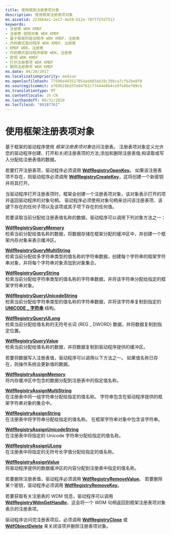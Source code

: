 ```yaml
---
title: 使用框架注册表项对象
description: 使用框架注册表项对象
ms.assetid: 2236b4e1-2e17-4e59-b12e-70fff5fd7513
keywords:
- 注册表 WDK KMDF
- 注册表-密钥对象 WDK KMDF
- 基于框架的驱动程序 WDK KMDF，注册表
- 内核模式驱动程序 WDK KMDF、注册表
- KMDF WDK，注册表
- 内核模式驱动程序框架 WDK，注册表
- 密钥 WDK KMDF
- 打开注册表项 WDK KMDF
- 删除注册表项 WDK KMDF
ms.date: 04/20/2017
ms.localizationpriority: medium
ms.openlocfilehash: 77596e443517054aeb83ab19c398ca7cfb2be8f0
ms.sourcegitcommit: e769619bd37e04762c77444e8b4ce9fe86ef09cb
ms.translationtype: MT
ms.contentlocale: zh-CN
ms.lasthandoff: 08/31/2020
ms.locfileid: "89187761"
---
```

# <a name="using-framework-registry-key-objects"></a>使用框架注册表项对象


基于框架的驱动程序使用 *框架注册表项对象*访问注册表。 注册表项对象定义允许您的驱动程序创建、打开和关闭注册表项的方法;添加和删除注册表值;和读取或写入分配给注册表值的数据。

若要打开注册表项，驱动程序必须调用 [**WdfRegistryOpenKey**](/windows-hardware/drivers/ddi/wdfregistry/nf-wdfregistry-wdfregistryopenkey)。 如果该注册表项不存在，则驱动程序必须调用 [**WdfRegistryCreateKey**](/windows-hardware/drivers/ddi/wdfregistry/nf-wdfregistry-wdfregistrycreatekey)，这将创建一个新密钥并将其打开。

当驱动程序打开注册表项时，框架会创建一个注册表项对象，该对象表示打开的项并返回驱动程序的对象句柄。 驱动程序必须使用对象句柄来访问该注册表项、该键下存在的任何子项以及该项或其子项下存在的任何值。

若要读取当前分配给注册表值名称的数据，驱动程序可以调用下列对象方法之一：

<a href="" id="---------wdfregistryquerymemory--------"></a>[**WdfRegistryQueryMemory**](/windows-hardware/drivers/ddi/wdfregistry/nf-wdfregistry-wdfregistryquerymemory)  
检索当前分配给值名称的数据，将数据存储在框架分配的缓冲区中，并创建一个框架内存对象来表示缓冲区。

<a href="" id="---------wdfregistryquerymultistring--------"></a>[**WdfRegistryQueryMultiString**](/windows-hardware/drivers/ddi/wdfregistry/nf-wdfregistry-wdfregistryquerymultistring)  
检索当前分配给多字符串类型的值名称的字符串数据，创建每个字符串的框架字符串对象，并将每个字符串对象添加到对象集合。

<a href="" id="---------wdfregistryquerystring--------"></a>[**WdfRegistryQueryString**](/windows-hardware/drivers/ddi/wdfregistry/nf-wdfregistry-wdfregistryquerystring)  
检索当前分配给字符串类型的值名称的字符串数据，并将该字符串分配给指定的框架字符串对象。

<a href="" id="---------wdfregistryqueryunicodestring--------"></a>[**WdfRegistryQueryUnicodeString**](/windows-hardware/drivers/ddi/wdfregistry/nf-wdfregistry-wdfregistryqueryunicodestring)  
检索当前分配给字符串类型的值名称的字符串数据，并将该字符串复制到指定的 [**UNICODE \_ 字符串**](https://docs.microsoft.com/windows-hardware/drivers/ddi/wudfwdm/ns-wudfwdm-_unicode_string) 结构。

<a href="" id="---------wdfregistryqueryulong--------"></a>[**WdfRegistryQueryULong**](/windows-hardware/drivers/ddi/wdfregistry/nf-wdfregistry-wdfregistryqueryulong)  
检索当前分配给值名称的无符号长词 (REG \_ DWORD) 数据，并将数据复制到指定位置。

<a href="" id="---------wdfregistryqueryvalue--------"></a>[**WdfRegistryQueryValue**](/windows-hardware/drivers/ddi/wdfregistry/nf-wdfregistry-wdfregistryqueryvalue)  
检索当前分配给值名称的数据，并将数据复制到驱动程序提供的缓冲区。

若要将数据写入注册表值，驱动程序可以调用以下方法之一。 如果值名称已存在，则操作系统会更新值的数据。

<a href="" id="---------wdfregistryassignmemory--------"></a>[**WdfRegistryAssignMemory**](/windows-hardware/drivers/ddi/wdfregistry/nf-wdfregistry-wdfregistryassignmemory)  
将内存缓冲区中包含的数据分配到注册表中的指定值名称。

<a href="" id="---------wdfregistryassignmultistring--------"></a>[**WdfRegistryAssignMultiString**](/windows-hardware/drivers/ddi/wdfregistry/nf-wdfregistry-wdfregistryassignmultistring)  
在注册表中将一组字符串分配给指定的值名称。 字符串包含在驱动程序提供的框架字符串对象的集合中。

<a href="" id="---------wdfregistryassignstring--------"></a>[**WdfRegistryAssignString**](/windows-hardware/drivers/ddi/wdfregistry/nf-wdfregistry-wdfregistryassignstring)  
在注册表中将字符串分配给指定的值名称。 在框架字符串对象中包含该字符串。

<a href="" id="---------wdfregistryassignunicodestring--------"></a>[**WdfRegistryAssignUnicodeString**](/windows-hardware/drivers/ddi/wdfregistry/nf-wdfregistry-wdfregistryassignunicodestring)  
在注册表中将指定的 Unicode 字符串分配给指定的值名称。

<a href="" id="---------wdfregistryassignulong--------"></a>[**WdfRegistryAssignULong**](/windows-hardware/drivers/ddi/wdfregistry/nf-wdfregistry-wdfregistryassignulong)  
在注册表中将指定的无符号长字值分配给指定的值名称。

<a href="" id="---------wdfregistryassignvalue--------"></a>[**WdfRegistryAssignValue**](/windows-hardware/drivers/ddi/wdfregistry/nf-wdfregistry-wdfregistryassignvalue)  
将驱动程序提供的数据缓冲区的内容分配到注册表中指定的值名称。

若要删除注册表值，驱动程序必须调用 [**WdfRegistryRemoveValue**](/windows-hardware/drivers/ddi/wdfregistry/nf-wdfregistry-wdfregistryremovevalue)。 若要删除某个密钥，驱动程序必须调用 [**WdfRegistryRemoveKey**](/windows-hardware/drivers/ddi/wdfregistry/nf-wdfregistry-wdfregistryremovekey)。

若要获取有关注册表的 WDM 信息，驱动程序可以调用 [**WdfRegistryWdmGetHandle**](/windows-hardware/drivers/ddi/wdfregistry/nf-wdfregistry-wdfregistrywdmgethandle)，这会将一个 WDM 句柄返回到框架注册表项对象表示的注册表项。

驱动程序访问完注册表项后，必须调用 [**WdfRegistryClose**](/windows-hardware/drivers/ddi/wdfregistry/nf-wdfregistry-wdfregistryclose) 或 [**WdfObjectDelete**](/windows-hardware/drivers/ddi/wdfobject/nf-wdfobject-wdfobjectdelete) 来关闭该项并删除注册表项对象。

 

